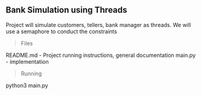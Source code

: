 ## Bank Simulation using Threads

Project will simulate customers, tellers, bank manager as threads. We will use a semaphore to conduct the constraints

> Files

README.md - Project running instructions, general documentation
main.py - implementation

> Running

python3 main.py

